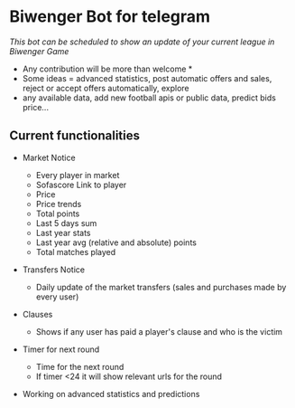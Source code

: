 # Biwenger Bot for telegram

_This bot can be scheduled to show an update of your current league in Biwenger Game_

* Any contribution will be more than welcome *
* Some ideas = advanced statistics, post automatic offers and sales, reject or accept offers automatically, explore 
* any available data, add new football apis or public data, predict bids price...
## Current functionalities

* Market Notice
  * Every player in market
  * Sofascore Link to player
  * Price
  * Price trends
  * Total points
  * Last 5 days sum
  * Last year stats
  * Last year avg (relative and absolute) points
  * Total matches played

* Transfers Notice
  * Daily update of the market transfers (sales and purchases made by every user)
* Clauses
  * Shows if any user has paid a player's clause and who is the victim
* Timer for next round
  * Time for the next round
  * If timer <24 it will show relevant urls for the round
* Working on advanced statistics and predictions
